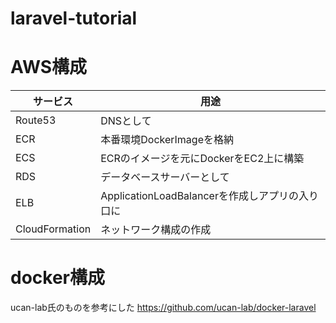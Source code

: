 # laravel-tutorial

# AWS構成

|サービス|用途|
|---|---|
|Route53|DNSとして|
|ECR|本番環境DockerImageを格納|
|ECS|ECRのイメージを元にDockerをEC2上に構築|
|RDS|データベースサーバーとして|
|ELB|ApplicationLoadBalancerを作成しアプリの入り口に|
|CloudFormation|ネットワーク構成の作成|

# docker構成 

ucan-lab氏のものを参考にした
https://github.com/ucan-lab/docker-laravel
